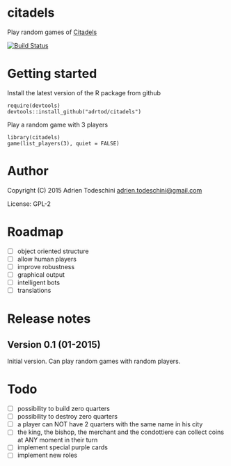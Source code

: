 citadels
=============
Play random games of [Citadels](http://en.wikipedia.org/wiki/Citadels_(card_game))

[![Build Status](https://travis-ci.org/adrtod/citadels.png?branch=master)](https://travis-ci.org/adrtod/citadels)

Getting started
=======
Install the latest version of the R package from github
```
require(devtools)
devtools::install_github("adrtod/citadels")
```

Play a random game with 3 players
```
library(citadels)
game(list_players(3), quiet = FALSE)
```

Author
==================
Copyright (C) 2015 Adrien Todeschini <adrien.todeschini@gmail.com>

License: GPL-2

Roadmap
========
- [ ] object oriented structure
- [ ] allow human players
- [ ] improve robustness
- [ ] graphical output
- [ ] intelligent bots
- [ ] translations

Release notes
==================
Version 0.1 (01-2015)
---------------------
Initial version. Can play random games with random players.

Todo
==================
- [ ] possibility to build zero quarters
- [ ] possibility to destroy zero quarters
- [ ] a player can NOT have 2 quarters with the same name in his city
- [ ] the king, the bishop, the merchant and the condottiere can collect coins
  at ANY moment in their turn
- [ ] implement special purple cards
- [ ] implement new roles
